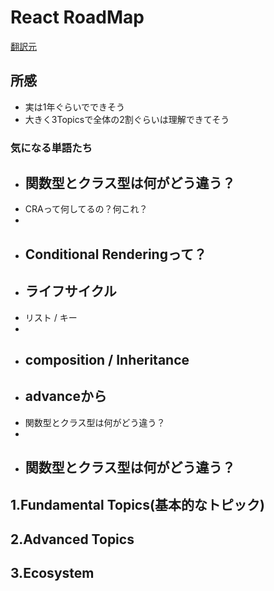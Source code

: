 # React RoadMap

[翻訳元](https://roadmap.sh/react)

## 所感
 
 - 実は1年ぐらいでできそう
 - 大きく3Topicsで全体の2割ぐらいは理解できてそう

### 気になる単語たち
 
 - 関数型とクラス型は何がどう違う？
   - 
 - CRAって何してるの？何これ？
  - 
 - Conditional Renderingって？
   - 
 - ライフサイクル
   - 
 - リスト / キー
  - 
 - composition / Inheritance
   - 
 - advanceから
   - 
 - 関数型とクラス型は何がどう違う？
  - 
 - 関数型とクラス型は何がどう違う？
   - 




## 1.Fundamental Topics(基本的なトピック)

## 2.Advanced Topics

## 3.Ecosystem